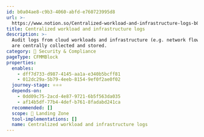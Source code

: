 ```yaml
---
id: b0a04ae8-c9b3-4060-abfd-e760723995d8
url: >-
  https://www.notion.so/Centralized-workload-and-infrastructure-logs-b0a04ae8c9b34060abfde760723995d8
title: Centralized workload and infrastructure logs
description: >-
  Audit logs from cloud workloads and infrastructure (e.g. network flow logs)
  are centrally collected and stored. 
category: 🔖 Security & Compliance
pageType: CFMMBlock
properties:
  enables:
    - dff7d733-d987-4145-aa1a-e340b5bcff81
    - 012dc29a-5b79-4eeb-8154-9ef0f2ae0f02
  journey-stage: ⭐️⭐️⭐️
  depends-on:
    - 0dd09c75-2acd-4e87-9721-6b5f563da035
    - af14b5df-77b4-4def-b761-8fadabd241ca
  recommended: []
  scope: 🛬 Landing Zone
  tool-implementations: []
  name: Centralized workload and infrastructure logs
---
```


